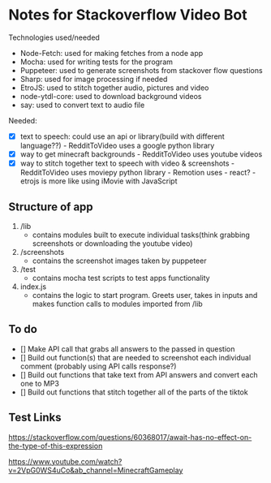 # Notes for Stackoverflow Video Bot

Technologies used/needed

- Node-Fetch: used for making fetches from a node app
- Mocha: used for writing tests for the program
- Puppeteer: used to generate screenshots from stackover flow questions
- Sharp: used for image processing if needed
- EtroJS: used to stitch together audio, pictures and video
- node-ytdl-core: used to download background videos
- say: used to convert text to audio file

Needed:

- [x] text to speech: could use an api or library(build with different language??) - RedditToVideo uses a google python library
- [x] way to get minecraft backgrounds - RedditToVideo uses youtube videos
- [x] way to stitch together text to speech with video & screenshots - RedditToVideo uses moviepy python library - Remotion uses - react? - etrojs is more like using iMovie with JavaScript

## Structure of app

1. /lib
   - contains modules built to execute individual tasks(think grabbing screenshots or downloading the youtube video)
2. /screenshots
   - contains the screenshot images taken by puppeteer
3. /test
   - contains mocha test scripts to test apps functionality
4. index.js
   - contains the logic to start program. Greets user, takes in inputs and makes function calls to modules imported from /lib

## To do

- [] Make API call that grabs all answers to the passed in question
- [] Build out function(s) that are needed to screenshot each individual comment (probably using API calls response?)
- [] Build out functions that take text from API answers and convert each one to MP3
- [] Build out functions that stitch together all of the parts of the tiktok

## Test Links

https://stackoverflow.com/questions/60368017/await-has-no-effect-on-the-type-of-this-expression

https://www.youtube.com/watch?v=2VpG0WS4uCo&ab_channel=MinecraftGameplay
